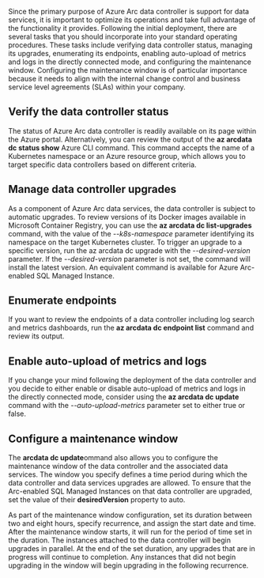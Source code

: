 Since the primary purpose of Azure Arc data controller is support for data services, it is important to optimize its operations and take full advantage of the functionality it provides. Following the initial deployment, there are several tasks that you should incorporate into your standard operating procedures. These tasks include verifying data controller status, managing its upgrades, enumerating its endpoints, enabling auto-upload of metrics and logs in the directly connected mode, and configuring the maintenance window. Configuring the maintenance window is of particular importance because it needs to align with the internal change control and business service level agreements (SLAs) within your company.

## Verify the data controller status

The status of Azure Arc data controller is readily available on its page within the Azure portal. Alternatively, you can review the output of the **az arcdata dc status show** Azure CLI command. This command accepts the name of a Kubernetes namespace or an Azure resource group, which allows you to target specific data controllers based on different criteria.

## Manage data controller upgrades

As a component of Azure Arc data services, the data controller is subject to automatic upgrades. To review versions of its Docker images available in Microsoft Container Registry, you can use the **az arcdata dc list-upgrades** command, with the value of the *--k8s-namespace* parameter identifying its namespace on the target Kubernetes cluster. To trigger an upgrade to a specific version, run the az arcdata dc upgrade with the *--desired-version* parameter. If the *--desired-version* parameter is not set, the command will install the latest version. An equivalent command is available for Azure Arc-enabled SQL Managed Instance.

## Enumerate endpoints

If you want to review the endpoints of a data controller including log search and metrics dashboards, run the **az arcdata dc endpoint list** command and review its output. 

## Enable auto-upload of metrics and logs

If you change your mind following the deployment of the data controller and you decide to either enable or disable auto-upload of metrics and logs in the directly connected mode, consider using the **az arcdata dc update** command with the *--auto-upload-metrics* parameter set to either true or false. 

## Configure a maintenance window

The **arcdata dc update**ommand also allows you to configure the maintenance window of the data controller and the associated data services. The window you specify defines a time period during which the data controller and data services upgrades are allowed. To ensure that the Arc-enabled SQL Managed Instances on that data controller are upgraded, set the value of their **desiredVersion** property to auto.

As part of the maintenance window configuration, set its duration between two and eight hours, specify recurrence, and assign the start date and time. After the maintenance window starts, it will run for the period of time set in the duration. The instances attached to the data controller will begin upgrades in parallel. At the end of the set duration, any upgrades that are in progress will continue to completion. Any instances that did not begin upgrading in the window will begin upgrading in the following recurrence.
